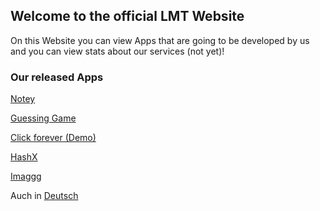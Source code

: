 ## Welcome to the official LMT Website

On this Website you can view Apps that are going to be developed by us
and you can view stats about our services (not yet)!

### Our released Apps
[Notey](/Apps/Sites/notey)

[Guessing Game](/Apps/Sites/ggame)

[Click forever (Demo)](/Apps/Sites/click_forever)

[HashX](/Apps/Sites/hashx)

[Imaggg](/Apps/Sites/imaggg)

Auch in [Deutsch](/de/de)